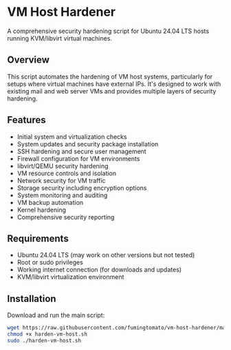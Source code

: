 # VM Host Hardener

A comprehensive security hardening script for Ubuntu 24.04 LTS hosts running KVM/libvirt virtual machines.

## Overview

This script automates the hardening of VM host systems, particularly for setups where virtual machines have external IPs.
It's designed to work with existing mail and web server VMs and provides multiple layers of security hardening.

## Features

- Initial system and virtualization checks
- System updates and security package installation
- SSH hardening and secure user management
- Firewall configuration for VM environments
- libvirt/QEMU security hardening
- VM resource controls and isolation
- Network security for VM traffic
- Storage security including encryption options
- System monitoring and auditing
- VM backup automation
- Kernel hardening
- Comprehensive security reporting

## Requirements

- Ubuntu 24.04 LTS (may work on other versions but not tested)
- Root or sudo privileges
- Working internet connection (for downloads and updates)
- KVM/libvirt virtualization environment

## Installation

Download and run the main script:

```bash
wget https://raw.githubusercontent.com/fumingtomato/vm-host-hardener/main/harden-vm-host.sh
chmod +x harden-vm-host.sh
sudo ./harden-vm-host.sh
